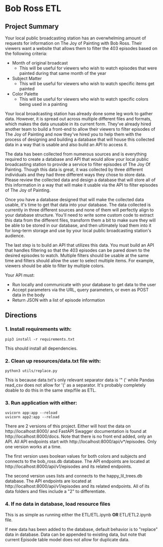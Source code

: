 # Bob Ross ETL

## Project Summary

Your local public broadcasting station has an overwhelming amount of requests for information on The Joy of Painting with Bob Ross. Their viewers want a website that allows them to filter the 403 episodes based on the following criteria:

- Month of original broadcast
	- This will be useful for viewers who wish to watch episodes that were painted during that same month of the year
- Subject Matter
	- This will be useful for viewers who wish to watch specific items get painted
- Color Palette
	- This will be useful for viewers who wish to watch specific colors being used in a painting

Your local broadcasting station has already done some leg work to gather data. However, it is spread out across multiple different files and formats, which makes the data unusable in its current form. They've already hired another team to build a front-end to allow their viewers to filter episodes of The Joy of Painting and now they've hired you to help them with the process of designing and building a database that will house this collected data in a way that is usable and also build an API to access it.

The data has been collected from numerous sources and is everything required to create a database and API that would allow your local public broadcasting station to provide a service to filter episodes of The Joy Of Painting. Though this data is great, it was collected by three different individuals and they had three different ways they chose to store data. Please review the collected data and design a database that will store all of this information in a way that will make it usable via the API to filter episodes of The Joy of Painting.

Once you have a database designed that will make the collected data usable, it's time to get that data into your database. The data collected is currently in three different sources and none of them will perfectly align to your database structure. You'll need to write some custom code to extract this data from the different files, transform them a bit to make sure they will be able to be stored in our database, and then ultimately load them into it for long-term storage and use by your local public broadcasting station's audience.

The last step is to build an API that utilizes this data. You must build an API that handles filtering so that the 403 episodes can be pared down to the desired episodes to watch. Multiple filters should be usable at the same time and filters should allow the user to select multiple items. For example, viewers should be able to filter by multiple colors.

Your API must:
- Run locally and communicate with your database to get data to the user
- Accept parameters via the URL, query parameters, or even as POST data in the body
- Return JSON with a list of episode information

## Directions

### 1. Install requirements with:
```
pip3 install -r requirements.txt
```

This should install all dependencies.

### 2. Clean up resources/data.txt file with:
```
python3 utils/replace.py
```

This is because data.txt's only relevant separator data is '" (' while Pandas read_csv does not allow for '(' as a separator. It's probably completely doable to do this in the same step/file as ETL.

### 3. Run application with either:
```
uvicorn app:app --reload
uvicorn app2:app --reload
```

There are 2 versions of this project. Either will host the data on http://localhost:8000/ and FastAPI Swagger documentation is found at http://localhost:8000/docs. Note that there is no front end added, only an API. All API endpoints start with http://localhost:8000/api/v*/episodes. Only one version works at a time.

The first version uses boolean values for both colors and subjects and connects to the bob_ross.db database. The API endpoints are located at http://localhost:8000/api/v1/episodes and its related endpoints.

The second version uses lists and connects to the happy_lil_trees.db database. The API endpoints are located at http://localhost:8000/api/v1/episodes and its related endpoints. All of its data folders and files include a "2" to differentiate.

### 4. If no data in database, load resource files

This is as simple as running either the ETL/ETL.ipynb **OR** ETL/ETL2.ipynb file.

If new data has been added to the database, default behavior is to "replace" data in database. Data can be appended to existing data, but note that current Episode table model does not allow for duplicate data.
